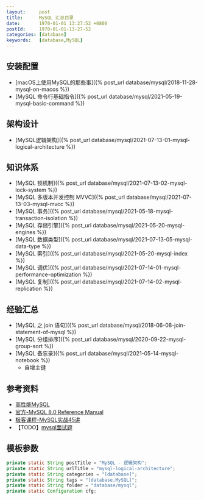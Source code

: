 ```yaml
---
layout:     post
title:      MySQL 汇总目录
date:       1970-01-01 13:27:52 +0800
postId:     1970-01-01-13-27-52
categories: [database]
keywords:   [database,MySQL]
---
```


## 安装配置

* [macOS上使用MySQL的那些事]({% post_url database/mysql/2018-11-28-mysql-on-macos %})
* [MySQL 命令行基础指令]({% post_url database/mysql/2021-05-19-mysql-basic-command %})

## 架构设计
* [MySQL逻辑架构]({% post_url database/mysql/2021-07-13-01-mysql-logical-architecture %})

## 知识体系

* [MySQL 锁机制]({% post_url database/mysql/2021-07-13-02-mysql-lock-system %})
* [MySQL 多版本并发控制 MVVC]({% post_url database/mysql/2021-07-13-03-mysql-mvcc %})
* [MySQL 事务]({% post_url database/mysql/2021-05-18-mysql-transaction-isolation %})
* [MySQL 存储引擎]({% post_url database/mysql/2021-05-20-mysql-engines %})
* [MySQL 数据类型]({% post_url database/mysql/2021-07-13-05-mysql-data-type %})
* [MySQL 索引]({% post_url database/mysql/2021-05-20-mysql-index %})
* [MySQL 调优]({% post_url database/mysql/2021-07-14-01-mysql-performance-optimization %})
* [MySQL 复制]({% post_url database/mysql/2021-07-14-02-mysql-replication %})

## 经验汇总
* [MySQL 之 join 语句]({% post_url database/mysql/2018-06-08-join-statement-of-mysql %})
* [MySQL 分组排序]({% post_url database/mysql/2020-09-22-mysql-group-sort %})
* [MySQL 备忘录]({% post_url database/mysql/2021-05-14-mysql-notebook %})
    - 自增主键

## 参考资料

* [高性能MySQL](https://book.douban.com/subject/23008813/)
* [官方-MySQL 8.0 Reference Manual](https://dev.mysql.com/doc/refman/8.0/en/)
* [极客课程-MySQL实战45讲](http://gk.link/a/10rxk)
* 【TODO】[mysql面试题](https://zhuanlan.zhihu.com/p/116866170)

## 模板参数

```java
private static String postTitle = "MySQL - 逻辑架构";
private static String urlTitle = "mysql-logical-architecture";
private static String categories = "[database]";
private static String tags = "[database,MySQL]";
private static String folder = "database/mysql";
private static Configuration cfg;
```
